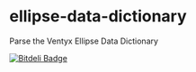 ellipse-data-dictionary
=======================

Parse the Ventyx Ellipse Data Dictionary


[![Bitdeli Badge](https://d2weczhvl823v0.cloudfront.net/JoePlant/ellipse-data-dictionary/trend.png)](https://bitdeli.com/free "Bitdeli Badge")

